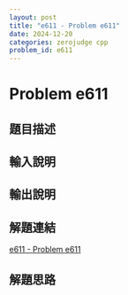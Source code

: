 ```yaml
---
layout: post
title: "e611 - Problem e611"
date: 2024-12-20
categories: zerojudge cpp
problem_id: e611
---
```


# Problem e611

## 題目描述



## 輸入說明



## 輸出說明



## 解題連結

[e611 - Problem e611](https://zerojudge.tw/ShowProblem?problemid=e611)

## 解題思路

